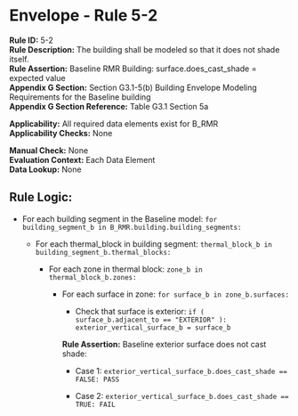 
# Envelope - Rule 5-2  

**Rule ID:** 5-2  
**Rule Description:** The building shall be modeled so that it does not shade itself.  
**Rule Assertion:** Baseline RMR Building: surface.does_cast_shade = expected value  
**Appendix G Section:** Section G3.1-5(b) Building Envelope Modeling Requirements for the Baseline building  
**Appendix G Section Reference:** Table G3.1 Section 5a  

**Applicability:** All required data elements exist for B_RMR  
**Applicability Checks:**  None  

**Manual Check:** None  
**Evaluation Context:** Each Data Element  
**Data Lookup:** None  

## Rule Logic:  

- For each building segment in the Baseline model: ```for building_segment_b in B_RMR.building.building_segments:```  

  - For each thermal_block in building segment: ```thermal_block_b in building_segment_b.thermal_blocks:```  
  
    - For each zone in thermal block: ```zone_b in thermal_block_b.zones:```  

        - For each surface in zone: ```for surface_b in zone_b.surfaces:```  

          - Check that surface is exterior: ```if ( surface_b.adjacent_to == "EXTERIOR" ): exterior_vertical_surface_b = surface_b```  

          **Rule Assertion:** Baseline exterior surface does not cast shade:  

          - Case 1: ```exterior_vertical_surface_b.does_cast_shade == FALSE: PASS```  

          - Case 2: ```exterior_vertical_surface_b.does_cast_shade == TRUE: FAIL```  
